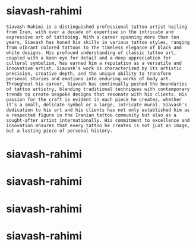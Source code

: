# siavash-rahimi
    Siavash Rahimi is a distinguished professional tattoo artist hailing from Iran, with over a decade of expertise in the intricate and expressive art of tattooing. With a career spanning more than ten years, Siavash has honed his skills in various tattoo styles, ranging from vibrant colored tattoos to the timeless elegance of black and white designs. His profound understanding of classic tattoo art, coupled with a keen eye for detail and a deep appreciation for cultural symbolism, has earned him a reputation as a versatile and innovative artist. Siavash’s work is characterized by its artistic precision, creative depth, and the unique ability to transform personal stories and emotions into enduring works of body art. Throughout his career, Siavash has continually pushed the boundaries of tattoo artistry, blending traditional techniques with contemporary trends to create bespoke designs that resonate with his clients. His passion for the craft is evident in each piece he creates, whether it’s a small, delicate symbol or a large, intricate mural. Siavash's dedication to his art and his clients has not only established him as a respected figure in the Iranian tattoo community but also as a sought-after artist internationally. His commitment to excellence and innovation ensures that every tattoo he creates is not just an image, but a lasting piece of personal history.
# siavash-rahimi
# siavash-rahimi
# siavash-rahimi
# siavash-rahimi
